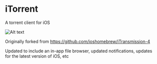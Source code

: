 # iTorrent
A torrent client for iOS

![Alt text](/../master/icon_small.png?raw=true)

Originally forked from https://github.com/ioshomebrew/iTransmission-4

Updated to include an in-app file browser, updated notifications, updates for the latest version of iOS, etc
